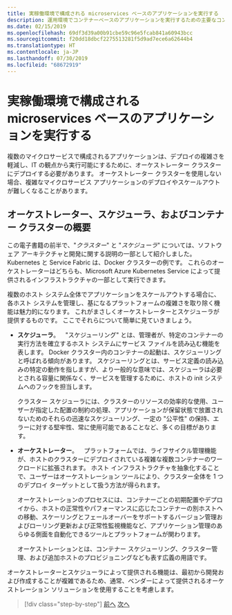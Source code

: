 ```yaml
---
title: 実稼働環境で構成される microservices ベースのアプリケーションを実行する
description: 運用環境でコンテナーベースのアプリケーションを実行するための主要なコンポーネントについて説明します
ms.date: 02/15/2019
ms.openlocfilehash: 69df3d39a00b91cbe59c96e5fcab841a60943bcc
ms.sourcegitcommit: f20dd18dbcf2275513281f5d9ad7ece6a62644b4
ms.translationtype: HT
ms.contentlocale: ja-JP
ms.lasthandoff: 07/30/2019
ms.locfileid: "68672919"
---
```

# <a name="run-composed-and-microservices-based-applications-in-production-environments"></a>実稼働環境で構成される microservices ベースのアプリケーションを実行する

複数のマイクロサービスで構成されるアプリケーションは、デプロイの複雑さを軽減し、IT の観点から実行可能にするために、オーケストレーター クラスターにデプロイする必要があります。 オーケストレーター クラスターを使用しない場合、複雑なマイクロサービス アプリケーションのデプロイやスケールアウトが難しくなることがあります。

## <a name="introduction-to-orchestrators-schedulers-and-container-clusters"></a>オーケストレーター、スケジューラ、およびコンテナー クラスターの概要

この電子書籍の前半で、"*クラスター*" と "*スケジューラ*" については、ソフトウェア アーキテクチャと開発に関する説明の一部として紹介しました。 Kubernetes と Service Fabric は、Docker クラスターの例です。 これらのオーケストレーターはどちらも、Microsoft Azure Kubernetes Service によって提供されるインフラストラクチャの一部として実行できます。

複数のホスト システム全体でアプリケーションをスケールアウトする場合に、各ホスト システムを管理し、基になるプラットフォームの複雑さを取り除く機能は魅力的になります。 これがまさしくオーケストレーターとスケジューラが提供するものです。 ここでそれらについて簡単に見ていきましょう。

- **スケジューラ**。 "スケジューリング" とは、管理者が、特定のコンテナーの実行方法を確立するホスト システムにサービス ファイルを読み込む機能を表します。 Docker クラスター内のコンテナーの起動は、スケジューリングと呼ばれる傾向があります。 スケジューリングとは、サービス定義の読み込みの特定の動作を指しますが、より一般的な意味では、スケジューラは必要とされる容量に関係なく、サービスを管理するために、ホストの init システムへのフックを担当します。

   クラスター スケジューラには、クラスターのリソースの効率的な使用、ユーザーが指定した配置の制約の処理、アプリケーションが保留状態で放置されないためのそれらの迅速なスケジューリング、一定の "公平性" の保持、エラーに対する堅牢性、常に使用可能であることなど、多くの目標があります。

- **オーケストレーター**。 プラットフォームでは、ライフサイクル管理機能が、ホストのクラスターにデプロイされている複雑な複数コンテナーのワークロードに拡張されます。 ホスト インフラストラクチャを抽象化することで、ユーザーはオーケストレーション ツールにより、クラスター全体を 1 つのデプロイ ターゲットとして扱う方法が得られます。

   オーケストレーションのプロセスには、コンテナーごとの初期配置やデプロイから、ホストの正常性やパフォーマンスに応じたコンテナーの別ホストへの移動、スケーリングとフェールオーバーをサポートするバージョン管理およびローリング更新および正常性監視機能など、アプリケーション管理のあらゆる側面を自動化できるツールとプラットフォームが関わります。

   オーケストレーションとは、コンテナー スケジューリング、クラスター管理、および追加ホストのプロビジョニングなども表す広義の用語です。

オーケストレーターとスケジューラによって提供される機能は、最初から開発および作成することが複雑であるため、通常、ベンダーによって提供されるオーケストレーション ソリューションを使用することを考慮します。

>[!div class="step-by-step"]
>[前へ](index.md)
>[次へ](manage-production-docker-environments.md)
